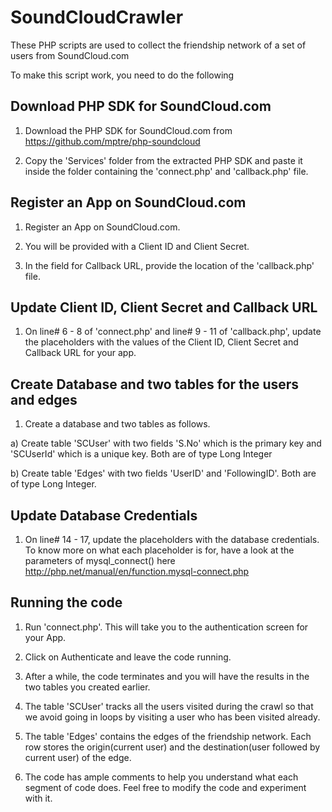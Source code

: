 SoundCloudCrawler
=================

These PHP scripts are used to collect the friendship network of a set of users from SoundCloud.com

To make this script work, you need to do the following

Download PHP SDK for SoundCloud.com
-----------------------------------
1. Download the PHP SDK for SoundCloud.com from https://github.com/mptre/php-soundcloud

2. Copy the 'Services' folder from the extracted PHP SDK and paste it inside the folder containing the 'connect.php' and 'callback.php' file.

Register an App on SoundCloud.com
---------------------------------

1. Register an App on SoundCloud.com. 

2. You will be provided with a Client ID and Client Secret.

3. In the field for Callback URL, provide the location of the 'callback.php' file.

Update Client ID, Client Secret and Callback URL
------------------------------------------------

1. On line# 6 - 8 of 'connect.php' and line# 9 - 11 of 'callback.php', update the placeholders with the values of the Client ID, Client Secret and Callback URL for your app.

Create Database and two tables for the users and edges
------------------------------------------------------

1. Create a database and two tables as follows.

  a) Create table 'SCUser' with two fields 'S.No' which is the primary key and 'SCUserId' which is a unique key. Both are of type Long Integer

  b) Create table 'Edges' with two fields 'UserID' and 'FollowingID'. Both are of type Long Integer.

Update Database Credentials
---------------------------

1. On line# 14 - 17, update the placeholders with the database credentials. To know more on what each placeholder is for, have a look at the parameters of mysql_connect() here http://php.net/manual/en/function.mysql-connect.php

Running the code
----------------

1. Run 'connect.php'. This will take you to the authentication screen for your App. 

2. Click on Authenticate and leave the code running.

3. After a while, the code terminates and you will have the results in the two tables you created earlier.

4. The table 'SCUser' tracks all the users visited during the crawl so that we avoid going in loops by visiting a user who has been visited already.

5. The table 'Edges' contains the edges of the friendship network. Each row stores the origin(current user) and the destination(user followed by current user) of the edge.  
 
6. The code has ample comments to help you understand what each segment of code does. Feel free to modify the code and experiment with it. 
